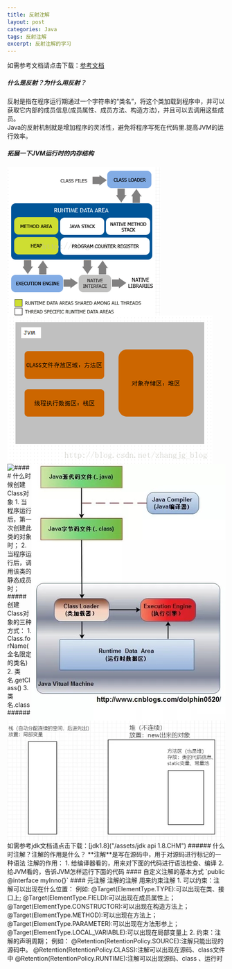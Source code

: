 ```yaml
---
title: 反射注解
layout: post
categories: Java
tags: 反射注解
excerpt: 反射注解的学习
---
```


如需参考文档请点击下载：[参考文档](/assets/反射注解/笔记.rtf)
##### 什么是反射？为什么用反射？
反射是指在程序运行期通过一个字符串的“类名”，将这个类加载到程序中，并可以获取它内部的成员信息(成员属性、成员方法、构造方法)，并且可以去调用这些成员。  
Java的反射机制就是增加程序的灵活性，避免将程序写死在代码里.提高JVM的运行效率。  
##### 拓展一下JVM运行时的内存结构
<img src="/assets/jvm运行时内存结构.png" align="left"/>  
<img src="/assets/jvm.png" align="center"/>  
<img src="/assets/jvm虚拟机.jpg" align="right"/>     
<img src="/assets/栈.bmp" align="left"/>  
<img src="/assets/栈堆方法区.png" align="right"/>  
##### 什么时候创建Class对象  
1. 当程序运行后，第一次创建此类的对象时；  
2. 当程序运行后，调用该类的静态成员时；  
##### 创建Class对象的三种方式：  
1. Class.forName(全名限定的类名)  
2. 类名.getClass()  
3. 类名.class  
###### 如需参考jdk文档请点击下载：[jdk1.8]("/assets/jdk api 1.8.CHM")  
###### 什么时注解？注解的作用是什么？  
**注解**是写在源码中，用于对源码进行标记的一种语法  
注解的作用：  
1. 给编译器看的，用来对下面的代码进行语法检查、编译  
2. 给JVM看的，告诉JVM怎样运行下面的代码  
#### 自定义注解的基本方式
`public @interface myInno{}`  
#### 元注解  
注解的注解  用来约束注解  
1. 可以约束：注解可以出现在什么位置：
例如:  
@Target(ElementType.TYPE):可以出现在类、接口上;  
@Target(ElementType.FIELD):可以出现在成员属性上；  
@Target(ElementType.CONSTRUCTOR):可以出现在构造方法上；  
@Target(ElementType.METHOD):可以出现在方法上；  
@Target(ElementType.PARAMETER):可以出现在方法形参上；  
@Target(ElementType.LOCAL_VARIABLE):可以出现在局部变量上  
2. 约束：注解的声明周期；  
例如：  
@Retention(RetentionPolicy.SOURCE):注解只能出现的源码中。  
@Retention(RetentionPolicy.CLASS):注解可以出现在源码、class文件中  
@Retention(RetentionPolicy.RUNTIME):注解可以出现源码、class 、运行时  


  



